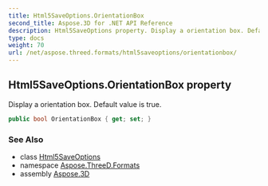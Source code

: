 ```yaml
---
title: Html5SaveOptions.OrientationBox
second_title: Aspose.3D for .NET API Reference
description: Html5SaveOptions property. Display a orientation box. Default value is true
type: docs
weight: 70
url: /net/aspose.threed.formats/html5saveoptions/orientationbox/
---
```

## Html5SaveOptions.OrientationBox property

Display a orientation box. Default value is true.

```csharp
public bool OrientationBox { get; set; }
```

### See Also

* class [Html5SaveOptions](../)
* namespace [Aspose.ThreeD.Formats](../../html5saveoptions/)
* assembly [Aspose.3D](../../../)


